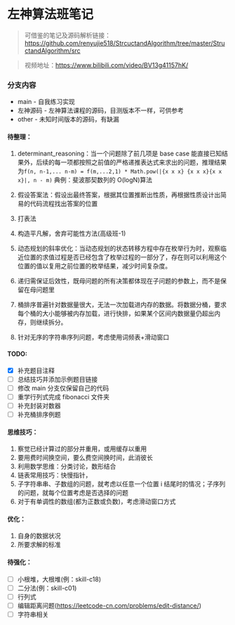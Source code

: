 # 左神算法班笔记

> 可借鉴的笔记及源码解析链接：https://github.com/renyujie518/StrcuctandAlgorithm/tree/master/StructandAlgorithm/src

> 视频地址：https://www.bilibili.com/video/BV13g41157hK/

### 分支内容

- main - 自我练习实现
- 左神源码 - 左神算法课程的源码，目测版本不一样，可供参考
- other - 未知时间版本的源码，有缺漏

#### 待整理：

1. determinant_reasoning：当一个问题除了前几项是 base case 能直接已知结果外，后续的每一项都按照之前值的严格递推表达式来求出的问题，推理结果为`f(n, n-1,... n-m) = f(m,...2,1) * Math.pow(|{x x x} {x x x}{x x x}|, n - m)`
   典例：斐波那契数列的 O(logN)算法

2. 假设答案法：假设出最终答案，根据其位置推断出性质，再根据性质设计出简易的代码流程找出答案的位置

3. 打表法

4. 构造平凡解，舍弃可能性方法(高级班-1)

5. 动态规划的斜率优化：当动态规划的状态转移方程中存在枚举行为时，观察临近位置的求值过程是否已经包含了枚举过程的一部分了，存在则可以利用这个位置的值以复用之前位置的枚举结果，减少时间复杂度。

6. 递归需保证后效性，既母问题的所有决策都体现在子问题的参数上，而不是保留在母问题里

7. 桶排序普遍针对数据量很大，无法一次加载进内存的数据。将数据分桶，要求每个桶的大小能够被内存加载，进行快排，如果某个区间内数据量仍超出内存，则继续拆分。

8. 针对无序的字符串序列问题，考虑使用词频表+滑动窗口

#### TODO:

- [x] 补充题目注释
- [ ] 总结技巧并添加示例题目链接
- [ ] 修改 main 分支仅保留自己的代码
- [ ] 重学行列式完成 fibonacci 文件夹
- [ ] 补充封装对数器
- [ ] 补充桶排序例题

#### 思维技巧：

1. 察觉已经计算过的部分并重用，或用缓存以重用
2. 要用费时间换空间，要么费空间换时间，此消彼长
3. 利用数学思维：分类讨论，数形结合
4. 链表常用技巧：快慢指针，
5. 子字符串串、子数组的问题，就考虑以任意一个位置 i 结尾时的情况；子序列的问题，就每个位置考虑是否选择的问题
6. 对于有单调性的数组(都为正数或负数)，考虑滑动窗口方式

#### 优化：

1. 自身的数据状况
2. 所要求解的标准

#### 待强化：

- [ ] 小根堆，大根堆(例：skill-c18)
- [ ] 二分法(例：skill-c01)
- [ ] 行列式
- [ ] 编辑距离问题(https://leetcode-cn.com/problems/edit-distance/)
- [ ] 字符串相关
